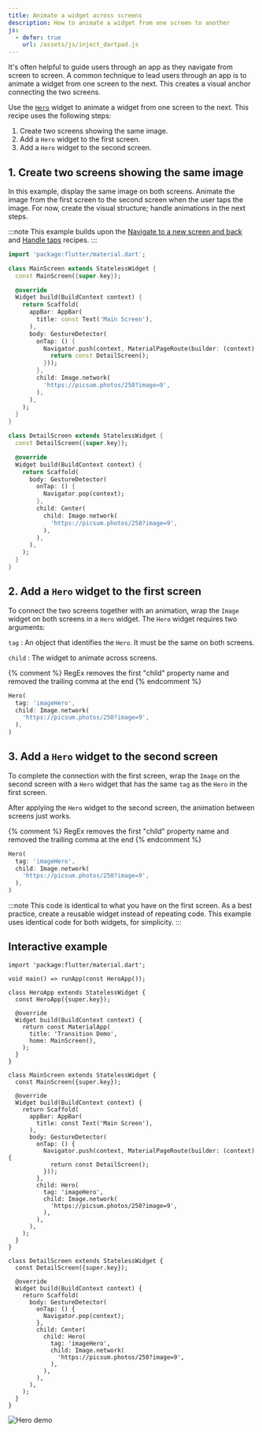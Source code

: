 ```yaml
---
title: Animate a widget across screens
description: How to animate a widget from one screen to another
js:
  - defer: true
    url: /assets/js/inject_dartpad.js
---
```


<?code-excerpt path-base="cookbook/navigation/hero_animations"?>

It's often helpful to guide users through an app as they navigate from screen
to screen. A common technique to lead users through an app is to animate a
widget from one screen to the next. This creates a visual anchor connecting
the two screens.

Use the [`Hero`][] widget
to animate a widget from one screen to the next.
This recipe uses the following steps:

  1. Create two screens showing the same image.
  2. Add a `Hero` widget to the first screen.
  3. Add a `Hero` widget to the second screen.

## 1. Create two screens showing the same image

In this example, display the same image on both screens.
Animate the image from the first screen to the second screen when
the user taps the image. For now, create the visual structure;
handle animations in the next steps.

:::note
This example builds upon the
[Navigate to a new screen and back][]
and [Handle taps][] recipes.
:::

<?code-excerpt "lib/main_original.dart"?>
```dart
import 'package:flutter/material.dart';

class MainScreen extends StatelessWidget {
  const MainScreen({super.key});

  @override
  Widget build(BuildContext context) {
    return Scaffold(
      appBar: AppBar(
        title: const Text('Main Screen'),
      ),
      body: GestureDetector(
        onTap: () {
          Navigator.push(context, MaterialPageRoute(builder: (context) {
            return const DetailScreen();
          }));
        },
        child: Image.network(
          'https://picsum.photos/250?image=9',
        ),
      ),
    );
  }
}

class DetailScreen extends StatelessWidget {
  const DetailScreen({super.key});

  @override
  Widget build(BuildContext context) {
    return Scaffold(
      body: GestureDetector(
        onTap: () {
          Navigator.pop(context);
        },
        child: Center(
          child: Image.network(
            'https://picsum.photos/250?image=9',
          ),
        ),
      ),
    );
  }
}
```

## 2. Add a `Hero` widget to the first screen

To connect the two screens together with an animation, wrap
the `Image` widget on both screens in a `Hero` widget.
The `Hero` widget requires two arguments:

`tag`
: An object that identifies the `Hero`.
  It must be the same on both screens.

`child`
: The widget to animate across screens.

{% comment %}
RegEx removes the first "child" property name and removed the trailing comma at the end
{% endcomment %}
<?code-excerpt "lib/main.dart (Hero1)" replace="/^child: //g;/^\),$/)/g"?>
```dart
Hero(
  tag: 'imageHero',
  child: Image.network(
    'https://picsum.photos/250?image=9',
  ),
)
```

## 3. Add a `Hero` widget to the second screen

To complete the connection with the first screen,
wrap the `Image` on the second screen with a `Hero`
widget that has the same `tag` as the `Hero` in the first screen.

After applying the `Hero` widget to the second screen,
the animation between screens just works.

{% comment %}
RegEx removes the first "child" property name and removed the trailing comma at the end
{% endcomment %}
<?code-excerpt "lib/main.dart (Hero2)" replace="/^child: //g;/^\),$/)/g"?>
```dart
Hero(
  tag: 'imageHero',
  child: Image.network(
    'https://picsum.photos/250?image=9',
  ),
)
```


:::note
This code is identical to what you have on the first screen.
As a best practice, create a reusable widget instead of
repeating code. This example uses identical code for both
widgets, for simplicity.
:::

## Interactive example

<?code-excerpt "lib/main.dart"?>
```dartpad title="" run="true"
import 'package:flutter/material.dart';

void main() => runApp(const HeroApp());

class HeroApp extends StatelessWidget {
  const HeroApp({super.key});

  @override
  Widget build(BuildContext context) {
    return const MaterialApp(
      title: 'Transition Demo',
      home: MainScreen(),
    );
  }
}

class MainScreen extends StatelessWidget {
  const MainScreen({super.key});

  @override
  Widget build(BuildContext context) {
    return Scaffold(
      appBar: AppBar(
        title: const Text('Main Screen'),
      ),
      body: GestureDetector(
        onTap: () {
          Navigator.push(context, MaterialPageRoute(builder: (context) {
            return const DetailScreen();
          }));
        },
        child: Hero(
          tag: 'imageHero',
          child: Image.network(
            'https://picsum.photos/250?image=9',
          ),
        ),
      ),
    );
  }
}

class DetailScreen extends StatelessWidget {
  const DetailScreen({super.key});

  @override
  Widget build(BuildContext context) {
    return Scaffold(
      body: GestureDetector(
        onTap: () {
          Navigator.pop(context);
        },
        child: Center(
          child: Hero(
            tag: 'imageHero',
            child: Image.network(
              'https://picsum.photos/250?image=9',
            ),
          ),
        ),
      ),
    );
  }
}
```

<noscript>
  <img src="/assets/images/docs/cookbook/hero.gif" alt="Hero demo" class="site-mobile-screenshot" />
</noscript>


[Handle taps]: /cookbook/gestures/handling-taps
[`Hero`]: {{site.api}}/flutter/widgets/Hero-class.html
[Navigate to a new screen and back]: /cookbook/navigation/navigation-basics
